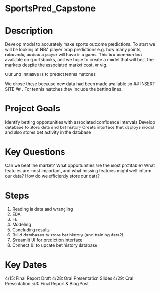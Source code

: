 # SportsPred_Capstone

# Description
Develop model to accurately make sports outcome predictions. To start we will be looking at NBA player prop predictions e.g. how many points, rebounds, assists a player will have in a game. This is a common bet available on sportsbooks, and we hope to create a model that will beat the markets despite the associated market cost, or vig. 

Our 2nd initiative is to predict tennis matches.

We chose these because new data had been made available on ## INSERT SITE ## . For tennis matches they include the betting lines.

# Project Goals

Identify betting opportunities with associated confidence intervals
Develop database to store data and bet history
Create interface that deploys model and also stores bet activity in the database

# Key Questions

Can we beat the market?
What opportunities are the most profitable?
What features are most important, and what missing features might well inform our data?
How do we efficiently store our data?

# Steps

1. Reading in data and wrangling
2. EDA
3. FE 
4. Modeling
5. Concluding results
6. Build databases to store bet history (and training data?)
7. Streamlit UI for prediction interface
8. Connect UI to update bet history database

# Key Dates

4/15: Final Report Draft
4/28: Oral Presentation Slides
4/29: Oral Presentation
5/3: Final Report & Blog Post
